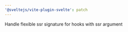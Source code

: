```yaml
---
'@sveltejs/vite-plugin-svelte': patch
---
```


Handle flexible ssr signature for hooks with ssr argument
